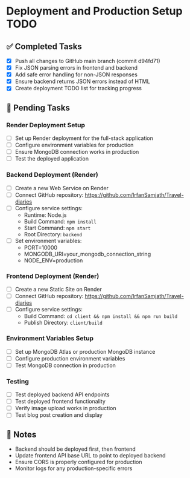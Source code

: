 # Deployment and Production Setup TODO

## ✅ Completed Tasks
- [x] Push all changes to GitHub main branch (commit d94fd71)
- [x] Fix JSON parsing errors in frontend and backend
- [x] Add safe error handling for non-JSON responses
- [x] Ensure backend returns JSON errors instead of HTML
- [x] Create deployment TODO list for tracking progress

## 🔄 Pending Tasks

### Render Deployment Setup
- [ ] Set up Render deployment for the full-stack application
- [ ] Configure environment variables for production
- [ ] Ensure MongoDB connection works in production
- [ ] Test the deployed application

### Backend Deployment (Render)
- [ ] Create a new Web Service on Render
- [ ] Connect GitHub repository: https://github.com/IrfanSamjath/Travel-diaries
- [ ] Configure service settings:
  - Runtime: Node.js
  - Build Command: `npm install`
  - Start Command: `npm start`
  - Root Directory: `backend`
- [ ] Set environment variables:
  - PORT=10000
  - MONGODB_URI=your_mongodb_connection_string
  - NODE_ENV=production

### Frontend Deployment (Render)
- [ ] Create a new Static Site on Render
- [ ] Connect GitHub repository: https://github.com/IrfanSamjath/Travel-diaries
- [ ] Configure service settings:
  - Build Command: `cd client && npm install && npm run build`
  - Publish Directory: `client/build`

### Environment Variables Setup
- [ ] Set up MongoDB Atlas or production MongoDB instance
- [ ] Configure production environment variables
- [ ] Test MongoDB connection in production

### Testing
- [ ] Test deployed backend API endpoints
- [ ] Test deployed frontend functionality
- [ ] Verify image upload works in production
- [ ] Test blog post creation and display

## 📝 Notes
- Backend should be deployed first, then frontend
- Update frontend API base URL to point to deployed backend
- Ensure CORS is properly configured for production
- Monitor logs for any production-specific errors
